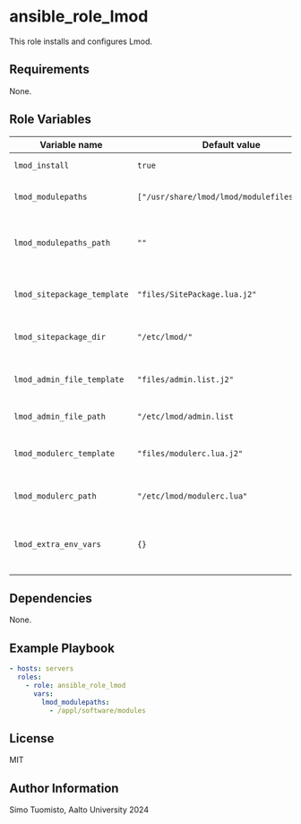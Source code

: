ansible_role_lmod
=================

This role installs and configures Lmod.

Requirements
------------

None.

Role Variables
--------------

| Variable name               | Default value                              | Description                                                                                          |
|-----------------------------|--------------------------------------------|------------------------------------------------------------------------------------------------------|
| `lmod_install`              | `true`                                     | Whether role should install Lmod.                                                                    |
| `lmod_modulepaths`          | `["/usr/share/lmod/lmod/modulefiles/Core"]`| Paths to include in the `LMOD_MODULEPATH_INIT`-file                                                  |
| `lmod_modulepaths_path`     | `""`                                       | Location to the `LMOD_MODULEPATH_INIT` file. If empty, default `/etc/lmod/.modulespath` will be used |
| `lmod_sitepackage_template` | `"files/SitePackage.lua.j2"`               | Template for the SitePackage.lua-file. If empty, file won't be templated.                            |
| `lmod_sitepackage_dir`      | `"/etc/lmod/"`                             | Directory where SitePackage.lua should be.                                                           |
| `lmod_admin_file_template`  | `"files/admin.list.j2"`                    | Template for the admin.list-file. If empty, file won't be templated.                                 |
| `lmod_admin_file_path`      | `"/etc/lmod/admin.list`                    | Path where admin.list should be.                                                                     |
| `lmod_modulerc_template`    | `"files/modulerc.lua.j2"`                  | Template for the modulerc.lua-file. If empty, file won't be templated.                               |
| `lmod_modulerc_path`        | `"/etc/lmod/modulerc.lua"`                 | Path where modulerc.lua should be.                                                                   |
| `lmod_extra_env_vars`       | `{}`                                       | Dictionary of extra environment variables that should be specified in the init scripts.              |

Dependencies
------------

None.

Example Playbook
----------------

```yml
- hosts: servers
  roles:
    - role: ansible_role_lmod
      vars:
        lmod_modulepaths:
          - /appl/software/modules
```

License
-------

MIT

Author Information
------------------

Simo Tuomisto, Aalto University 2024
